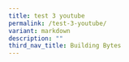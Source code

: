 ```yaml
---
title: test 3 youtube
permalink: /test-3-youtube/
variant: markdown
description: ""
third_nav_title: Building Bytes
---
```


